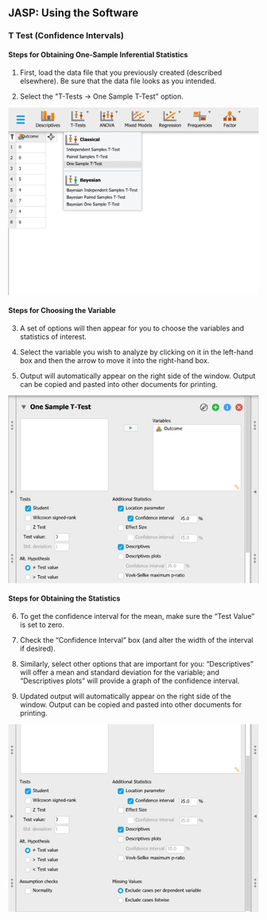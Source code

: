 ## JASP: Using the Software

### T Test (Confidence Intervals) 

#### Steps for Obtaining One-Sample Inferential Statistics

1. First, load the data file
that you previously
created (described 
elsewhere). Be sure that 
the data file looks as you 
intended.

2. Select the "T-Tests → One
Sample T-Test" option.

<p align="center"><kbd><img src="intervals1.png"></kbd></p>

#### Steps for Choosing the Variable

3. A set of options will then 
appear for you to choose 
the variables and
statistics of interest.

4. Select the variable you wish 
to analyze by clicking on
it in the left-hand box
and then the arrow to move 
it into the right-hand 
box. 

5. Output will automatically
appear on the right side 
of the window. Output can
be copied and pasted into
other documents for
printing.

<p align="center"><kbd><img src="intervals2.png"></kbd></p>

#### Steps for Obtaining the Statistics

6. To get the confidence interval for the mean, make sure the “Test Value” is set to zero.

7. Check the “Confidence Interval” box (and alter the width of the interval if desired). 

8. Similarly, select other options that are important for you: “Descriptives” will offer a mean and standard deviation for the variable; and “Descriptives plots” will provide a graph of the confidence interval.

9. Updated output will automatically appear on the right side of the window. Output can be copied and pasted into other documents for printing.

<p align="center"><kbd><img src="intervals3.png"></kbd></p>

